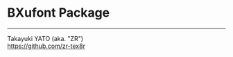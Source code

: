 BXufont Package
===============


--------------------
Takayuki YATO (aka. "ZR")  
https://github.com/zr-tex8r
